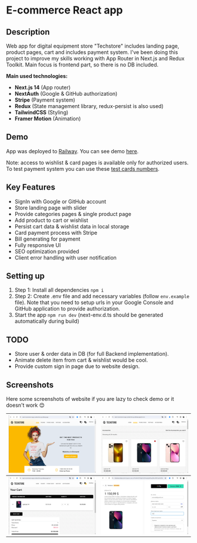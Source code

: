 # E-commerce React app

## Description

Web app for digital equipment store "Techstore" includes landing page, product pages, cart and includes payment system.
I've been doing this project to improve my skills working with App Router in Next.js and Redux Toolkit. Main focus is frontend part, so there is no DB included.

**Main used technologies:**
- **Next.js 14** (App router)
- **NextAuth** (Google & GitHub authorization)
- **Stripe** (Payment system)
- **Redux** (State management library, redux-persist is also used)
- **TailwindCSS** (Styling)
- **Framer Motion** (Animation)

## Demo

App was deployed to [Railway](https://railway.app/). 
You can see demo [here](https://react-ecommerce-app-production.up.railway.app/).

Note: access to wishlist & card pages is available only for authorized users. To test payment system you can use these [test cards numbers](https://stripe.com/docs/terminal/references/testing#standard-test-cards/).

## Key Features

- SignIn with Google or GitHub account
- Store landing page with slider 
- Provide categories pages & single product page
- Add product to cart or wishlist
- Persist cart data & wishlist data in local storage
- Card payment process with Stripe
- Bill generating for payment
- Fully responsive UI
- SEO optimization provided
- Client error handling with user notification

## Setting up 

1. Step 1: Install all dependencies `npm i`
2. Step 2: Create .env file and add necessary variables (follow `env.example` file). Note that you need to setup urls in your Google Console and GitHub application to provide authorization.
3. Start the app `npm run dev`
(next-env.d.ts should be generated automatically during build)

## TODO
- Store user & order data in DB (for full Backend implementation).
- Animate delete item from cart & wishlist would be cool.
- Provide custom sign in page due to website design.

## Screenshots

Here some screenshots of website if you are lazy to check demo or it doesn't work 😊

![Screenshot 1](/screenshots/screenshot-1.png) |  ![Screenshot 2](/screenshots/screenshot-2.png)
:-------------------------:|:-------------------------:
![Screenshot 3](/screenshots/screenshot-3.png) |  ![Screenshot 4](/screenshots/screenshot-4.png)
